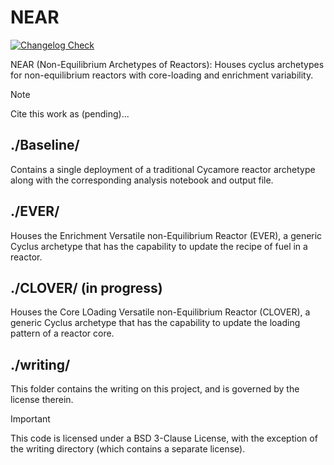 # NEAR
[![Changelog Check](https://github.com/nsryan2/NEAR/actions/workflows/changelog_test.yml/badge.svg)](https://github.com/nsryan2/NEAR/actions/workflows/changelog_test.yml)

NEAR (Non-Equilibrium Archetypes of Reactors): Houses cyclus archetypes for non-equilibrium reactors with core-loading and enrichment variability.

> [!Note]
> Cite this work as (pending)...

## ./Baseline/
Contains a single deployment of a traditional Cycamore reactor archetype along with the corresponding analysis notebook and output file.

## ./EVER/
Houses the Enrichment Versatile non-Equilibrium Reactor (EVER), a generic Cyclus archetype that has the capability to update the recipe of fuel in a reactor.

## ./CLOVER/ (in progress)
Houses the Core LOading Versatile non-Equilibrium Reactor (CLOVER), a generic Cyclus archetype that has the capability to update the loading pattern of a reactor core.

## ./writing/
This folder contains the writing on this project, and is governed by the license therein.

> [!Important]
> This code is licensed under a BSD 3-Clause License, with the exception of the writing directory (which contains a separate license).
